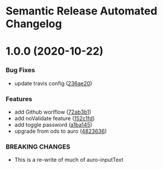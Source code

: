 # Semantic Release Automated Changelog

# 1.0.0 (2020-10-22)


### Bug Fixes

* update travis config ([236ae20](https://github.com/AlaskaAirlines/auro-input/commit/236ae20ef0d842df5c71286534e1119f38cf4b6c))


### Features

* add Github worlflow ([72ab3b1](https://github.com/AlaskaAirlines/auro-input/commit/72ab3b17839f96893bccee17e5565ea26b0a3c65))
* add noValidate feature ([152c1fd](https://github.com/AlaskaAirlines/auro-input/commit/152c1fdeca6127e027b9d0819a59c3795bb6d2bb))
* add toggle password ([a1ba145](https://github.com/AlaskaAirlines/auro-input/commit/a1ba14574d19c57453cc390c4337f697fca920e4))
* upgrade from ods to auro ([4823636](https://github.com/AlaskaAirlines/auro-input/commit/4823636b294e44944dafd6ccd1b4f1e206f84147))


### BREAKING CHANGES

* This is a re-write of much of auro-inputText
